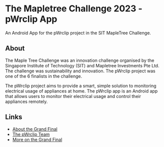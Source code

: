 # The Mapletree Challenge 2023 - pWrclip App
An Android App for the pWrclip project in the SIT MapleTree Challenge.

## About
The Maple Tree Challenge was an innovation challenge organised by the Singapore Institute of Technology (SIT) and Mapletree Investments Pte Ltd. The challenge was sustainability and innovation. The pWrclip project was one of the 6 finalists in the challenge.

The pWrclip project aims to provide a smart, simple solution to monitoring electrical usage of appliances at home. The pWrclip app is an Android app that allows users to monitor their electrical usage and control their appliances remotely.

## Links
- [About the Grand Final](https://www.singaporetech.edu.sg/news/mapletree-challenge-2023-spotlights-sits-budding-entrepreneurs)
- [The pWrclip Team](https://www.linkedin.com/posts/caleb-gan_a-week-ago-i-presented-at-the-finals-of-sits-activity-7059117976645505024-7Wj_?utm_source=share&utm_medium=member_desktop)
- [More on the Grand Final](https://www.linkedin.com/posts/singapore-institute-of-technology_every-year-we-welcome-our-industry-partners-activity-7056249306843926528-HrsA?utm_source=share&utm_medium=member_desktop)